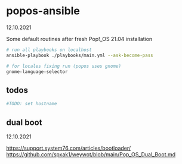 # popos-ansible


12.10.2021

Some default routines after fresh Pop!_OS 21.04 installation

```bash
# run all playbooks on localhost
ansible-playbook ./playbooks/main.yml --ask-become-pass

# for locales fixing run (popos uses gnome)
gnome-language-selector
```

## todos

```bash
#TODO: set hostname
```

## dual boot
12.10.2021

https://support.system76.com/articles/bootloader/
https://github.com/spxak1/weywot/blob/main/Pop_OS_Dual_Boot.md
